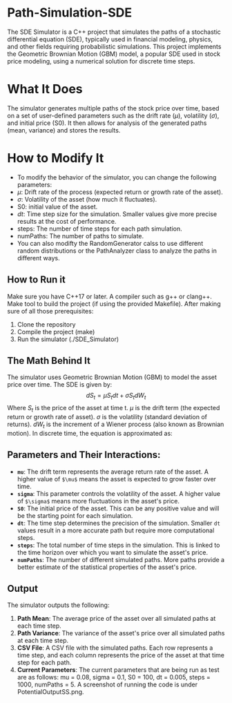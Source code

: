 # Path-Simulation-SDE
The SDE Simulator is a C++ project that simulates the paths of a stochastic differential equation (SDE), typically used in financial modeling, physics, and other fields requiring probabilistic simulations. This project implements the Geometric Brownian Motion (GBM) model, a popular SDE used in stock price modeling, using a numerical solution for discrete time steps.
# What It Does
The simulator generates multiple paths of the stock price over time, based on a set of user-defined parameters such as the drift rate ($\mu$), volatility ($\sigma$), and initial price (S0). It then allows for analysis of the generated paths (mean, variance) and stores the results.
# How to Modify It
- To modify the behavior of the simulator, you can change the following parameters:
- $\mu$: Drift rate of the process (expected return or growth rate of the asset).
- $\sigma$: Volatility of the asset (how much it fluctuates). 
- S0: initial value of the asset.
- $dt$: Time step size for the simulation. Smaller values give more precise results at the cost of performance. 
- steps: The number of time steps for each path simulation. 
- numPaths: The number of paths to simulate. 
- You can also modifty the RandomGenerator calss to use different random distributions or the PathAnalyzer class to analyze the paths in different ways. 

## How to Run it
Make sure you have C++17 or later. A compiler such as g++ or clang++. Make tool to build the project (if using the provided Makefile). After making sure of all those prerequisites:
1. Clone the repository 
2. Compile the project (make) 
3. Run the simulator (./SDE_Simulator) 

## The Math Behind It 
The simulator uses Geometric Brownian Motion (GBM) to model the asset price over time. The SDE is given by: $$dS_t = \mu S_t dt + \sigma S_t dW_t$$  Where $S_t$ is the price of the asset at time t. $\mu$ is the drift term (the expected return or growth rate of asset). $\sigma$ is the volatility (standard deviation of returns). $dW_t$ is the increment of a Wiener process (also known as Brownian motion). In discrete time, the equation is approximated as: 

## Parameters and Their Interactions:

- **`mu`**: The drift term represents the average return rate of the asset. A higher value of `$\mu$` means the asset is expected to grow faster over time.
- **`sigma`**: This parameter controls the volatility of the asset. A higher value of `$\sigma$` means more fluctuations in the asset's price.
- **`S0`**: The initial price of the asset. This can be any positive value and will be the starting point for each simulation.
- **`dt`**: The time step determines the precision of the simulation. Smaller `dt` values result in a more accurate path but require more computational steps.
- **`steps`**: The total number of time steps in the simulation. This is linked to the time horizon over which you want to simulate the asset's price.
- **`numPaths`**: The number of different simulated paths. More paths provide a better estimate of the statistical properties of the asset's price.

## Output

The simulator outputs the following:
1. **Path Mean**: The average price of the asset over all simulated paths at each time step.
2. **Path Variance**: The variance of the asset's price over all simulated paths at each time step.
3. **CSV File**: A CSV file with the simulated paths. Each row represents a time step, and each column represents the price of the asset at that time step for each path.
4. **Current Parameters**: The current parameters that are being run as test are as follows: mu = 0.08, sigma = 0.1, S0 = 100, dt = 0.005, steps = 1000, numPaths = 5. A screenshot of running the code is under PotentialOutputSS.png. 
